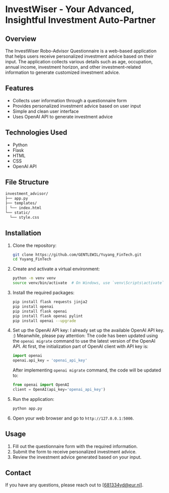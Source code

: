 # InvestWiser - Your Advanced, Insightful Investment Auto-Partner

## Overview
The InvestWiser Robo-Advisor Questionnaire is a web-based application that helps users receive personalized investment advice based on their input. The application collects various details such as age, occupation, annual income, investment horizon, and other investment-related information to generate customized investment advice.

## Features
- Collects user information through a questionnaire form
- Provides personalized investment advice based on user input
- Simple and clean user interface
- Uses OpenAI API to generate investment advice

## Technologies Used
- Python
- Flask
- HTML
- CSS
- OpenAI API

## File Structure
```markdown
investment_advisor/
├── app.py
├── templates/
│ └── index.html
└── static/
  └── style.css
```

## Installation

1. Clone the repository:
    ```bash
    git clone https://github.com/GENTLEWIL/Yuyang_FinTech.git
    cd Yuyang_FinTech
    ```

2. Create and activate a virtual environment:
    ```bash
    python -m venv venv
    source venv/bin/activate  # On Windows, use `venv\Scripts\activate`
    ```

3. Install the required packages:
    ```bash
    pip install flask requests jinja2
    pip install openai
    pip install flask openai
    pip install flask openai pylint
    pip install openai --upgrade
    ```

4. Set up the OpenAI API key:
    I already set up the available OpenAI API key. :)
    Meanwhile, please pay attention: The code has been updated using the `openai migrate` command to use the latest version of the OpenAI API.
    At first, the initialization part of OpenAI client with API key is:
    ```python
    import openai
    openai.api_key = 'openai_api_key'
    ```
    After implementing `openai migrate` command, the code will be updated to:
    ```python
    from openai import OpenAI
    client = OpenAI(api_key='openai_api_key')
    ```

6. Run the application:
    ```bash
    python app.py
    ```

7. Open your web browser and go to `http://127.0.0.1:5000`.

## Usage
1. Fill out the questionnaire form with the required information.
2. Submit the form to receive personalized investment advice.
3. Review the investment advice generated based on your input.

## Contact
If you have any questions, please reach out to [681334yd@eur.nl].

